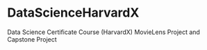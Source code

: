 # DataScienceHarvardX
Data Science Certificate Course (HarvardX)
MovieLens Project and Capstone Project
